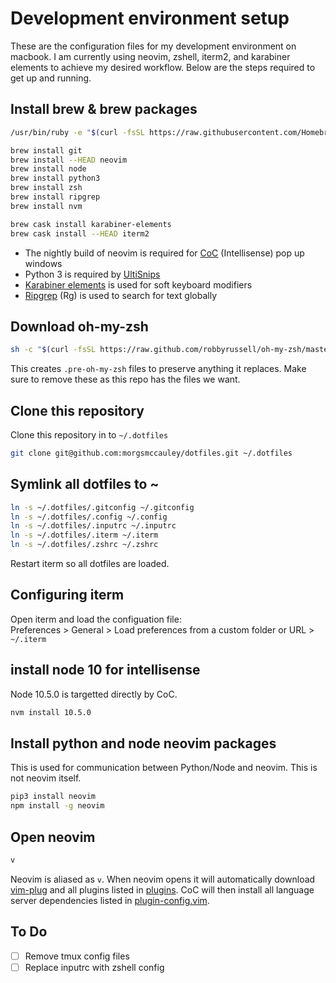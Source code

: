 # Development environment setup
These are the configuration files for my development environment on macbook. I am currently using neovim, zshell, iterm2, and karabiner elements to achieve my desired workflow. Below are the steps required to get up and running.

## Install brew & brew packages
```sh
/usr/bin/ruby -e "$(curl -fsSL https://raw.githubusercontent.com/Homebrew/install/master/install)"
```
```sh
brew install git
brew install --HEAD neovim
brew install node
brew install python3
brew install zsh
brew install ripgrep
brew install nvm

brew cask install karabiner-elements
brew cask install --HEAD iterm2
```
* The nightly build of neovim is required for [CoC](https://github.com/neoclide/coc.nvim) (Intellisense) pop up windows
* Python 3 is required by [UltiSnips](https://github.com/SirVer/ultisnips)
* [Karabiner elements](https://github.com/tekezo/Karabiner-Elements) is used for soft keyboard modifiers
* [Ripgrep](https://github.com/ggreer/the_silver_searcher) (Rg) is used to search for text globally

## Download oh-my-zsh
```sh
sh -c "$(curl -fsSL https://raw.github.com/robbyrussell/oh-my-zsh/master/tools/install.sh)"
```
This creates `.pre-oh-my-zsh` files to preserve anything it replaces. Make sure to remove these as this repo has the files we want.

## Clone this repository
Clone this repository in to `~/.dotfiles`
```sh
git clone git@github.com:morgsmccauley/dotfiles.git ~/.dotfiles
```
## Symlink all dotfiles to ~
```sh
ln -s ~/.dotfiles/.gitconfig ~/.gitconfig
ln -s ~/.dotfiles/.config ~/.config
ln -s ~/.dotfiles/.inputrc ~/.inputrc
ln -s ~/.dotfiles/.iterm ~/.iterm
ln -s ~/.dotfiles/.zshrc ~/.zshrc
```
Restart iterm so all dotfiles are loaded.

## Configuring iterm

Open iterm and load the configuation file:  
Preferences > General > Load preferences from a custom folder or URL > `~/.iterm`

## install node 10 for intellisense
Node 10.5.0 is targetted directly by CoC.
```sh
nvm install 10.5.0
```
## Install python and node neovim packages
This is used for communication between Python/Node and neovim. This is not neovim itself.
```sh
pip3 install neovim
npm install -g neovim
```
## Open neovim
```sh
v
```
Neovim is aliased as `v`. When neovim opens it will automatically download [vim-plug](https://github.com/junegunn/vim-plug) and all plugins listed in [plugins](./.config/plugins.vim). CoC will then install all language server dependencies listed in [plugin-config.vim](./config/nvim/plugin-config.vim).

## To Do
- [ ] Remove tmux config files
- [ ] Replace inputrc with zshell config
